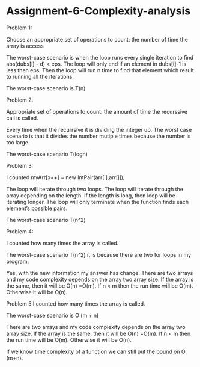 # Assignment-6-Complexity-analysis

Problem 1: 

Choose an appropriate set of operations to count: the number of time the array is access 

The worst-case scenario is when the loop runs every single iteration to find abs(dubs[i] - d) < eps. The loop will only end if an element in dubs[i]-1 is less then eps. Then the loop will run n time to find that element which result to running all the iterations. 

The worst-case scenario is T(n)

Problem 2:

Appropriate set of operations to count: the amount of time the recurssive call is called. 

Every time when the recurrsive it is dividing the integer up. The worst case scenario is that it divides the number mutiple times because the number is too large.

The worst-case scenario T(logn)

Problem 3: 

I counted myArr[x++] = new IntPair(arr[i],arr[j]);

The loop will iterate through two loops. The loop will iterate through the array depending on the length. If the length is long, then loop will be iterating longer. The loop will only terminate when the function finds each element’s possible pairs. 

The worst-case scenario T(n^2)



Problem 4: 

I counted how many times the array is called. 

The worst-case scenario T(n^2) it is because there are two for loops in my program. 

Yes, with the new information my answer has change. There are two arrays and my code complexity depends on the array two array size. If the array is the same, then it will be O(n) =O(m). If n < m then the run time will be O(m). Otherwise it will be O(n). 

Problem 5 
I counted how many times the array is called. 

The worst-case scenario is O (m + n)

There are two arrays and my code complexity depends on the array two array size. If the array is the same, then it will be O(n) =O(m). If n < m then the run time will be O(m). Otherwise it will be O(n). 

If we know time complexity of a function we can still put the bound on O (m+n). 
